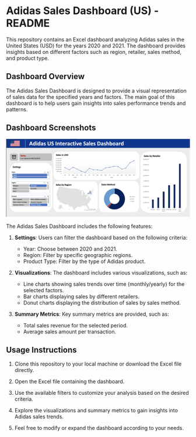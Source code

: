 # Adidas Sales Dashboard (US) - README

This repository contains an Excel dashboard analyzing Adidas sales in the United States (USD) for the years 2020 and 2021. The dashboard provides insights based on different factors such as region, retailer, sales method, and product type.

## Dashboard Overview

The Adidas Sales Dashboard is designed to provide a visual representation of sales data for the specified years and factors. The main goal of this dashboard is to help users gain insights into sales performance trends and patterns.

## Dashboard Screenshots

![alt text](https://github.com/rpatangay00/DataAnalyticsProjects/blob/34ee4e3ddbef05f7f4b1348ce9bd77e163736f03/AdidasSalesUSADashboard/Screenshot%202023-08-23%20at%204.36.42%20PM.png)

The Adidas Sales Dashboard includes the following features:

1. **Settings**: Users can filter the dashboard based on the following criteria:
   - Year: Choose between 2020 and 2021.
   - Region: Filter by specific geographic regions.
   - Product Type: Filter by the type of Adidas product.

2. **Visualizations**: The dashboard includes various visualizations, such as:
   - Line charts showing sales trends over time (monthly/yearly) for the selected factors.
   - Bar charts displaying sales by different retailers.
   - Donut charts displaying the distribution of sales by sales method.

3. **Summary Metrics**: Key summary metrics are provided, such as:
   - Total sales revenue for the selected period.
   - Average sales amount per transaction.

## Usage Instructions

1. Clone this repository to your local machine or download the Excel file directly.

2. Open the Excel file containing the dashboard.

3. Use the available filters to customize your analysis based on the desired criteria.

4. Explore the visualizations and summary metrics to gain insights into Adidas sales trends.

5. Feel free to modify or expand the dashboard according to your needs.
